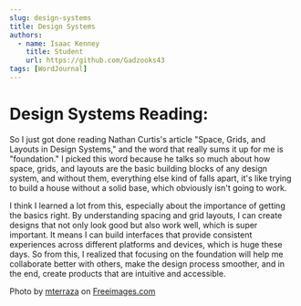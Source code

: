 ```yaml
---
slug: design-systems
title: Design Systems
authors:
  - name: Isaac Kenney
    title: Student
    url: https://github.com/Gadzooks43
tags: [WordJournal]
---
```

# Design Systems Reading:

So I just got done reading Nathan Curtis's article "Space, Grids, and Layouts in Design Systems," and the word that really sums it up for me is "foundation." I picked this word because he talks so much about how space, grids, and layouts are the basic building blocks of any design system, and without them, everything else kind of falls apart, it's like trying to build a house without a solid base, which obviously isn't going to work.

I think I learned a lot from this, especially about the importance of getting the basics right. By understanding spacing and grid layouts, I can create designs that not only look good but also work well, which is super important. It means I can build interfaces that provide consistent experiences across different platforms and devices, which is huge these days. So from this, I realized that focusing on the foundation will help me collaborate better with others, make the design process smoother, and in the end, create products that are intuitive and accessible.

Photo by <a href="/photographer/mterraza-43107">mterraza</a> on <a href="/">Freeimages.com</a>